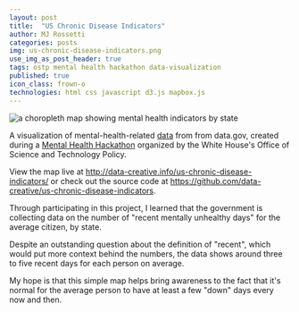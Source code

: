 ```yaml
---
layout: post
title:  "US Chronic Disease Indicators"
author: MJ Rossetti
categories: posts
img: us-chronic-disease-indicators.png
use_img_as_post_header: true
tags: ostp mental health hackathon data-visualization
published: true
icon_class: frown-o
technologies: html css javascript d3.js mapbox.js
---
```


![a choropleth map showing mental health indicators by state](/assets/images/us-chronic-disease-indicators.png "US Chronic Disease Indicators")

A visualization of mental-health-related [data](http://catalog.data.gov/dataset/u-s-chronic-disease-indicators-cdi) from from data.gov, created during a [Mental Health Hackathon](http://washington.impacthub.net/event/white-house-ostp-mentalhealthhackathon/) organized by the White House's Office of Science and Technology Policy.

View the map live at http://data-creative.info/us-chronic-disease-indicators/ or check out the source code at https://github.com/data-creative/us-chronic-disease-indicators.

Through participating in this project, I learned that the government is collecting data on the number of "recent mentally unhealthy days" for the average citizen, by state.

Despite an outstanding question about the definition of "recent", which would put more context behind the numbers, the data shows around three to five recent days for each person on average.

My hope is that this simple map helps bring awareness to the fact that it's normal for the average person to have at least a few "down" days every now and then.
